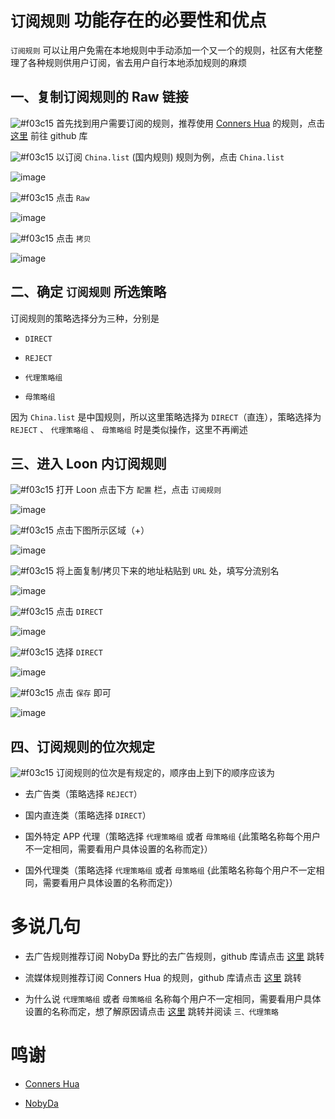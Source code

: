 # `订阅规则` 功能存在的必要性和优点

`订阅规则` 可以让用户免需在本地规则中手动添加一个又一个的规则，社区有大佬整理了各种规则供用户订阅，省去用户自行本地添加规则的麻烦

## 一、复制订阅规则的 Raw 链接

![#f03c15](https://placehold.it/15/f03c15/000000?text=+) 首先找到用户需要订阅的规则，推荐使用 [Conners Hua](https://github.com/ConnersHua?tab=repositories) 的规则，点击 [这里](https://github.com/ConnersHua/Profiles/tree/master/Surge/Ruleset) 前往 github 库

![#f03c15](https://placehold.it/15/f03c15/000000?text=+) 以订阅 `China.list` (国内规则) 规则为例，点击 `China.list`

![image](https://raw.githubusercontent.com/chiupam/tutorial-image/master/Loon/Plus/Rule_Raw_China_1.jpg)

![#f03c15](https://placehold.it/15/f03c15/000000?text=+) 点击 `Raw`

![image](https://raw.githubusercontent.com/chiupam/tutorial-image/master/Loon/Plus/Rule_Raw_China_2.jpg)

![#f03c15](https://placehold.it/15/f03c15/000000?text=+) 点击 `拷贝`

![image](https://raw.githubusercontent.com/chiupam/tutorial-image/master/Loon/Plus/Rule_Raw_China_3.jpg)

## 二、确定 `订阅规则` 所选策略

订阅规则的策略选择分为三种，分别是

- `DIRECT`

- `REJECT`

- `代理策略组`

- `母策略组`

因为 `China.list` 是中国规则，所以这里策略选择为 `DIRECT`（直连），策略选择为 `REJECT` 、 `代理策略组` 、 `母策略组` 时是类似操作，这里不再阐述


## 三、进入 Loon 内订阅规则

![#f03c15](https://placehold.it/15/f03c15/000000?text=+) 打开 Loon 点击下方 `配置` 栏，点击 `订阅规则`

![image](https://raw.githubusercontent.com/chiupam/tutorial-image/master/Loon/Plus/Rule_remote_1.jpg)

![#f03c15](https://placehold.it/15/f03c15/000000?text=+) 点击下图所示区域（+）

![image](https://raw.githubusercontent.com/chiupam/tutorial-image/master/Loon/Plus/Rule_remote_2.jpg)

![#f03c15](https://placehold.it/15/f03c15/000000?text=+) 将上面复制/拷贝下来的地址粘贴到 `URL` 处，填写分流别名

![image](https://raw.githubusercontent.com/chiupam/tutorial-image/master/Loon/Plus/Rule_remote_China_3.jpg)

![#f03c15](https://placehold.it/15/f03c15/000000?text=+) 点击 `DIRECT`

![image](https://raw.githubusercontent.com/chiupam/tutorial-image/master/Loon/Plus/Rule_remote_China_4.jpg)

![#f03c15](https://placehold.it/15/f03c15/000000?text=+) 选择 `DIRECT` 

![image](https://raw.githubusercontent.com/chiupam/tutorial-image/master/Loon/Plus/Rule_remote_China_5.jpg)

![#f03c15](https://placehold.it/15/f03c15/000000?text=+) 点击 `保存` 即可

![image](https://raw.githubusercontent.com/chiupam/tutorial-image/master/Loon/Plus/Rule_remote_China_6.jpg)

## 四、订阅规则的位次规定

![#f03c15](https://placehold.it/15/f03c15/000000?text=+) 订阅规则的位次是有规定的，顺序由上到下的顺序应该为

- 去广告类（策略选择 `REJECT`）

- 国内直连类（策略选择 `DIRECT`）

- 国外特定 APP 代理（策略选择  `代理策略组` 或者 `母策略组` {此策略名称每个用户不一定相同，需要看用户具体设置的名称而定}）

- 国外代理类（策略选择  `代理策略组` 或者 `母策略组` {此策略名称每个用户不一定相同，需要看用户具体设置的名称而定}）

# 多说几句

- 去广告规则推荐订阅 NobyDa 野比的去广告规则，github 库请点击 [这里](https://github.com/NobyDa/Script/tree/master/Surge) 跳转

- 流媒体规则推荐订阅 Conners Hua 的规则，github 库请点击 [这里](https://github.com/ConnersHua/Profiles/tree/master/Surge/Ruleset) 跳转

- 为什么说  `代理策略组` 或者 `母策略组`  名称每个用户不一定相同，需要看用户具体设置的名称而定，想了解原因请点击 [这里](https://github.com/chiupam/tutorial/blob/master/Loon/Global_Policy.md) 跳转并阅读 `三、代理策略`

# 鸣谢

- [Conners Hua](https://github.com/ConnersHua?tab=repositories)

- [NobyDa](https://github.com/NobyDa)
